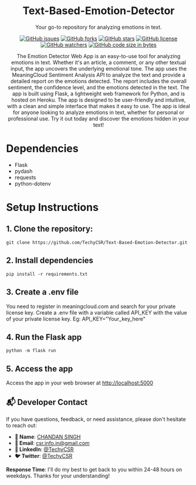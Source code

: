 <div align="center">

# Text-Based-Emotion-Detector

Your go-to repository for analyzing emotions in text.

[![GitHub issues](https://img.shields.io/github/issues/TechyCSR/Text-Based-Emotion-Detector)](https://github.com/TechyCSR/Text-Based-Emotion-Detector/issues)
[![GitHub forks](https://img.shields.io/github/forks/TechyCSR/Text-Based-Emotion-Detector)](https://github.com/TechyCSR/Text-Based-Emotion-Detector/network/members)
[![GitHub stars](https://img.shields.io/github/stars/TechyCSR/Text-Based-Emotion-Detector)](https://github.com/TechyCSR/Text-Based-Emotion-Detector/stargazers)
[![GitHub license](https://img.shields.io/github/license/TechyCSR/Text-Based-Emotion-Detector)](https://github.com/TechyCSR/Text-Based-Emotion-Detector/blob/main/LICENSE)
[![GitHub watchers](https://img.shields.io/github/watchers/TechyCSR/Text-Based-Emotion-Detector)](https://github.com/TechyCSR/Text-Based-Emotion-Detector/watchers)
[![GitHub code size in bytes](https://img.shields.io/github/languages/code-size/TechyCSR/Text-Based-Emotion-Detector)](https://github.com/TechyCSR/Text-Based-Emotion-Detector)


The Emotion Detector Web App is an easy-to-use tool for analyzing emotions in text. Whether it's an article, a comment, or any other textual input, the app uncovers the underlying emotional tone. The app uses the MeaningCloud Sentiment Analysis API to analyze the text and provide a detailed report on the emotions detected. The report includes the overall sentiment, the confidence level, and the emotions detected in the text. The app is built using Flask, a lightweight web framework for Python, and is hosted on Heroku. The app is designed to be user-friendly and intuitive, with a clean and simple interface that makes it easy to use. The app is ideal for anyone looking to analyze emotions in text, whether for personal or professional use. Try it out today and discover the emotions hidden in your text!
</div>




# Dependencies

- Flask
- pydash
- requests
- python-dotenv

# Setup Instructions

## 1. Clone the repository:

```
git clone https://github.com/TechyCSR/Text-Based-Emotion-Detector.git
```

## 2. Install dependencies

```
pip install -r requirements.txt
```

## 3. Create a .env file

You need to register in meaningcloud.com and search for your private license key. Create a .env file with a variable called API_KEY with the value of your private license key.
Eg: API_KEY="Your_key_here"


## 4. Run the Flask app

```
python -m flask run
```

## 5. Access the app

Access the app in your web browser at [http://localhost:5000](http://localhost:5000)


## 📬 Developer Contact

If you have questions, feedback, or need assistance, please don't hesitate to reach out:

- **💼 Name**: [CHANDAN SINGH](https://projects.techycsr.tech)
- **📧 Email**: [csr.info.in@gmail.com](mailto:csr.info.in@gmail.com)
- **💼 LinkedIn**: [@TechyCSR](https://www.linkedin.com/in/TechyCSR)
- **🐦 Twitter**: [@TechyCSR](https://twitter.com/TechyCSR)

**Response Time**: I'll do my best to get back to you within 24-48 hours on weekdays. Thanks for your understanding!




